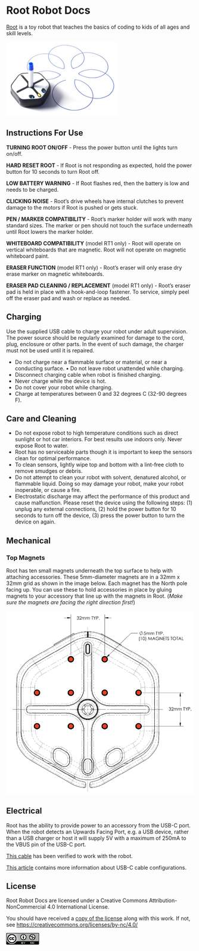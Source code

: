 # Root Robot Docs

[Root](https://rootrobotics.com/) is a toy robot that teaches the basics of coding to kids of all ages and skill levels.

![Root Drawing](images/root-drawing.jpg)

## Instructions For Use

**TURNING ROOT ON/OFF** - Press the power button until the lights turn on/off.

**HARD RESET ROOT** - If Root is not responding as expected, hold the power button for 10 seconds to turn Root off.

**LOW BATTERY WARNING** - If Root flashes red, then the battery is low and needs to be charged.

**CLICKING NOISE** - Root’s drive wheels have internal clutches to prevent damage to the motors if Root is pushed or gets stuck.

**PEN / MARKER COMPATIBILITY** - Root’s marker holder will work with many standard sizes. The marker or pen should not touch the surface underneath until Root lowers the marker holder.

**WHITEBOARD COMPATIBILITY** (model RT1 only) - Root will operate on vertical whiteboards that are magnetic. Root will not operate on magnetic whiteboard paint.

**ERASER FUNCTION** (model RT1 only) - Root’s eraser will only erase dry erase marker on magnetic whiteboards.

**ERASER PAD CLEANING / REPLACEMENT** (model RT1 only) - Root’s eraser pad is held in place with a hook-and-loop fastener. To service, simply peel off the eraser pad and wash or replace as needed.

## Charging
Use the supplied USB cable to charge your robot under adult supervision. The power source should be regularly examined for damage to the cord, plug, enclosure or other parts. In the event of such damage, the charger must not be used until it is repaired.
- Do not charge near a flammable surface or material, or near a conducting surface. • Do not leave robot unattended while charging.
- Disconnect charging cable when robot is finished charging.
- Never charge while the device is hot.
- Do not cover your robot while charging.
- Charge at temperatures between 0 and 32 degrees C (32-90 degrees F).

## Care and Cleaning
- Do not expose robot to high temperature conditions such as direct sunlight or hot car interiors. For best results use indoors only. Never expose Root to water.
- Root has no serviceable parts though it is important to keep the sensors clean for optimal performance.
- To clean sensors, lightly wipe top and bottom with a lint-free cloth to remove smudges or debris.
- Do not attempt to clean your robot with solvent, denatured alcohol, or flammable liquid. Doing so may damage your robot, make your robot inoperable, or cause a fire.
- Electrostatic discharge may affect the performance of this product and cause malfunction. Please reset the device using the following steps:
(1) unplug any external connections,
(2) hold the power button for 10 seconds to turn off the device,
(3) press the power button to turn the device on again.

## Mechanical

### Top Magnets

Root has ten small magnets underneath the top surface to help with attaching accessories. These 5mm-diameter magnets are in a 32mm x 32mm grid as shown in the image below. Each magnet has the North pole facing up. You can use these to hold accessories in place by gluing magnets to your accessory that line up with the magnets in Root. (*Make sure the magnets are facing the right direction first!*)

![Top Magnet Positions](images/root-top-magnets.png)

## Electrical

Root has the ability to provide power to an accessory from the USB-C port. When the robot detects an Upwards Facing Port, e.g. a USB device, rather than a USB charger or host it will supply 5V with a maximum of 250mA to the VBUS pin of the USB-C port.

[This cable](https://www.amazon.com/AmazonBasics-USB-Type-C-Micro-B-Cable/dp/B01LONQBDG/) has been verified to work with the robot.

[This article](https://www.embedded.com/design/power-optimization/4458380/USB-Type-C-and-power-delivery-101-----Ports-and-connections) contains more information about USB-C cable configurations.

## License

Root Robot Docs are licensed under a Creative Commons Attribution-NonCommercial 4.0 International License.

You should have received a [copy of the license](LICENSE.txt) along with this work. If not, see <https://creativecommons.org/licenses/by-nc/4.0/>

[![CCBYNC40](images/CCBYNC40-88x31.png)](https://creativecommons.org/licenses/by-nc/4.0/)
